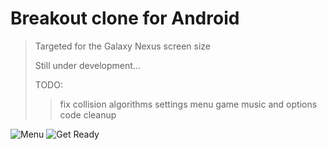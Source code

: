 Breakout clone for Android
==========================

>Targeted for the Galaxy Nexus screen size
>
>Still under development...
>
>TODO:
>>fix collision algorithms
>>settings menu
>>game music and options
>>code cleanup

![Menu](https://raw.github.com/dhbikoff/AndroidBreakoutScala/master/screenshots/menu1.png) ![Get Ready](https://raw.github.com/dhbikoff/AndroidBreakoutScala/master/screenshots/ready1.png)
